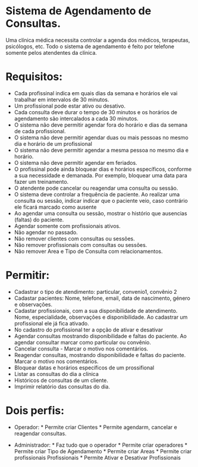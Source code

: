 # Sistema de Agendamento de Consultas.

Uma clínica médica necessita controlar a agenda dos médicos, terapeutas, psicólogos, etc.
Todo o sistema de agendamento é feito por telefone somente pelos atendentes da clínica.



# Requisitos:
  - Cada profissinal indica em quais dias da semana e horários ele vai trabalhar em intervalos de 30 minutos.
  - Um profissional pode estar ativo ou desativo. 
  - Cada consulta deve durar o tempo de 30 minutos e os horários de agendamento são intercalados a cada 30 minutos.
  - O sistema não deve permitir agendar fora do horário e dias da semana de cada profissional.
  - O sistema não deve permitir agendar duas ou mais pessoas no mesmo dia e horário de um profissional
  - O sistema não deve permitir agendar a mesma pessoa no mesmo dia e horário.
  - O sistema não deve permitir agendar em feriados.
  - O profissinal pode ainda bloquear dias e horários específicos, conforme a sua necessidade e demanada. Por exemplo, bloquear uma data para fazer um treinamento.
  - O atendente pode cancelar ou reagendar uma consulta ou sessão.
  - O sistema deve controlar a frequência de paciente. Ao realizar uma consulta ou sessão, indicar indicar que o paciente veio, caso contrário ele ficará marcado como ausente
  - Ao agendar uma consulta ou sessão, mostrar o histório que ausencias (faltas) do paciente.
  - Agendar somente com profissionais ativos.
  - Não agendar no passado.
  - Não remover clientes com consultas ou sessões.
  - Não remover profissionais com consultas ou sessões.
  - Não remover Area e Tipo de Consulta com relacionamentos.

  
# Permitir:
  - Cadastrar o tipo de atendimento: particular, convenio1, convênio 2
  - Cadastar pacientes: Nome, telefone, email, data de nascimento, género e observações.
  - Cadastar profissionais, com a sua disponibilidade de atendimento. Nome, especialidade, observações e disponibilidade. Ao cadastrar um profissional ele já fica ativado.
  - No cadastro do profissional ter a opção de ativar e desativar
  - Agendar consultas mostrando disponibilidade e faltas do paciente. 
        Ao agendar consultar marcar como particular ou convênio.
  - Cancelar consulta - Marcar o motivo nos comentários.
  - Reagendar consultas, mostrando disponibilidade e faltas do paciente.
    Marcar o motivo nos comentários.
  - Bloquear datas e horários específicos de um prossifional
  - Listar as consultas do dia a clínica
  - Históricos de consultas de um cliente.
  - Imprimir relatório das consultas do dia.
  

# Dois perfis:
   - Operador: 
    * Permite criar Clientes
    * Permite agendarm, cancelar e reagendar consultas.

   - Administrador: 
    * Faz tudo que o operador
    * Permite criar operadores
    * Permite criar Tipo de Agendamento
    * Permite criar Areas
    * Permite criar profissionais Profissionais
    * Permite Ativar e Desativar Profissionais
    



